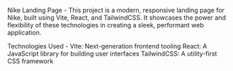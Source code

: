 Nike Landing Page -
This project is a modern, responsive landing page for Nike, built using Vite, React, and TailwindCSS. It showcases the power and flexibility of these technologies in creating a sleek, performant web application.

Technologies Used -
Vite: Next-generation frontend tooling
React: A JavaScript library for building user interfaces
TailwindCSS: A utility-first CSS framework